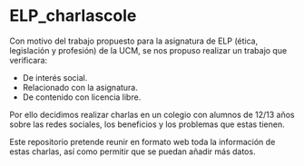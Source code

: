 # ELP_charlascole
Con motivo del trabajo propuesto para la asignatura de ELP (ética, legislación y profesión) de la UCM, se nos propuso realizar un trabajo que verificara:
- De interés social.
- Relacionado con la asignatura.
- De contenido con licencia libre.

Por ello decidimos realizar charlas en un colegio con alumnos de 12/13 años sobre las redes sociales, los beneficios y los problemas que estas tienen.

Este repositorio pretende reunir en formato web toda la información de estas charlas, así como permitir que se puedan añadir más datos.

